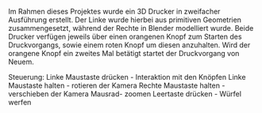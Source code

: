 Im Rahmen dieses Projektes wurde ein 3D Drucker in zweifacher Ausführung erstellt. Der Linke wurde hierbei aus primitiven Geometrien zusammengesetzt, während der Rechte in Blender modelliert wurde.
Beide Drucker verfügen jeweils über einen orangenen Knopf zum Starten des Druckvorgangs, sowie einem roten Knopf um diesen anzuhalten. Wird der orangene Knopf ein zweites Mal betätigt startet der Druckvorgang von Neuem.

Steuerung:
	Linke Maustaste drücken - Interaktion mit den Knöpfen
	Linke Maustaste halten - rotieren der Kamera
	Rechte Maustaste halten - verschieben der Kamera
	Mausrad- zoomen
	Leertaste drücken - Würfel werfen